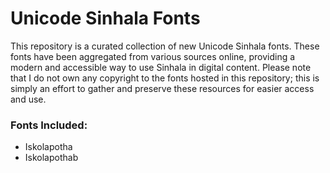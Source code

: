 # Unicode Sinhala Fonts

This repository is a curated collection of new Unicode Sinhala fonts. These fonts have been aggregated from various sources online, providing a modern and accessible way to use Sinhala in digital content. Please note that I do not own any copyright to the fonts hosted in this repository; this is simply an effort to gather and preserve these resources for easier access and use.

### Fonts Included:

- Iskolapotha
- Iskolapothab
